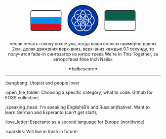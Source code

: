 
<div align="center" >
	<img src="flagru.png" width="100"> &nbsp;&nbsp;&nbsp;
	<img src="world.png" width="100"> &nbsp;&nbsp;&nbsp;
  <img src="flagsib.png" width="100">
	<p>«если чесать голову возле уха, когда ваши волосы примерно равны 2см, делая движения верх-вниз, верх-вниз каждые 0.1 секунду, то получится fade-in синтезатор из интро трека We're In This Together, за авторством Nine Inch Nails»</p>
  <p>✦balbescore✦</p>
</div>

---
<div align="left">
  <p>:bangbang: Utopist and people lover</p>
  <p>:open_file_folder: Choosing a specific category, what to code. Github for FOSS collection;</p>
  <p>:speaking_head: I'm speaking English(B1) and Russian(Native). Want to learn German and Esperanto (can’t get start);</p>
  <p>:love_letter: Esperanto as a second language for Europe (worldwide)</p>
  <p>:sparkles: Will live in trash in future!</p>
</div>
